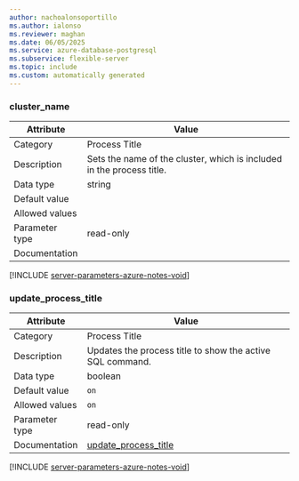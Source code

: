 ```yaml
---
author: nachoalonsoportillo
ms.author: ialonso
ms.reviewer: maghan
ms.date: 06/05/2025
ms.service: azure-database-postgresql
ms.subservice: flexible-server
ms.topic: include
ms.custom: automatically generated
---
```

### cluster_name

| Attribute | Value |
| --- | --- |
| Category | Process Title |
| Description | Sets the name of the cluster, which is included in the process title. |
| Data type | string |
| Default value | |
| Allowed values | |
| Parameter type | read-only |
| Documentation | |


[!INCLUDE [server-parameters-azure-notes-void](./server-parameters-azure-notes-void.md)]



### update_process_title

| Attribute | Value |
| --- | --- |
| Category | Process Title |
| Description | Updates the process title to show the active SQL command. |
| Data type | boolean |
| Default value | `on` |
| Allowed values | `on` |
| Parameter type | read-only |
| Documentation | [update_process_title](https://www.postgresql.org/docs/13/runtime-config-logging.html#GUC-UPDATE-PROCESS-TITLE) |


[!INCLUDE [server-parameters-azure-notes-void](./server-parameters-azure-notes-void.md)]



